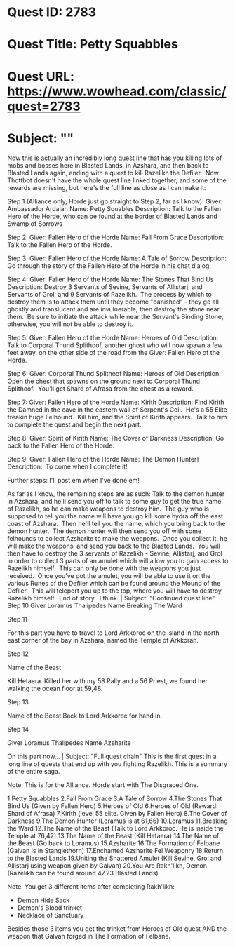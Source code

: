 # Quest ID: 2783
# Quest Title: Petty Squabbles
# Quest URL: https://www.wowhead.com/classic/quest=2783
# Subject: "<Blank>"
Now this is actually an incredibly long quest line that has you killing lots of mobs and bosses here in Blasted Lands, in Azshara, and then back to Blasted Lands again, ending with a quest to kill Razelikh the Defiler.  Now Thottbot doesn't have the whole quest line linked together, and some of the rewards are missing, but here's the full line as close as I can make it:

Step 1 (Alliance only, Horde just go straight to Step 2, far as I know):
Giver: Ambassador Ardalan
Name: Petty Squables
Description: Talk to the Fallen Hero of the Horde, who can be found at the border of Blasted Lands and Swamp of Sorrows

Step 2:
Giver: Fallen Hero of the Horde
Name: Fall From Grace
Description: Talk to the Fallen Hero of the Horde.

Step 3:
Giver: Fallen Hero of the Horde
Name: A Tale of Sorrow
Description: Go through the story of the Fallen Hero of the Horde in his chat dialog.

Step 4:
Giver: Fallen Hero of the Horde
Name: The Stones That Bind Us
Description: Destroy 3 Servants of Sevine, Servants of Allistarj, and Servants of Grol, and 9 Servants of Razelikh.  The process by which to destroy them is to attack them until they become "banished" - they go all ghostly and translucent and are invulnerable, then destroy the stone near them.  Be sure to initiate the attack while near the Servant's Binding Stone, otherwise, you will not be able to destroy it.

Step 5:
Giver: Fallen Hero of the Horde
Name: Heroes of Old
Description:  Talk to Corporal Thund Splithoof, another ghost who will now spawn a few feet away, on the other side of the road from the Giver: Fallen Hero of the Horde.

Step 6:
Giver: Corporal Thund Splithoof
Name: Heroes of Old
Description: Open the chest that spawns on the ground next to Corporal Thund Splithoof.  You'll get Shard of Afrasa from the chest as a reward.

Step 7:
Giver: Fallen Hero of the Horde
Name: Kirith
Description: Find Kirith the Damned in the cave in the eastern wall of Serpent's Coil.  He's a 55 Elite freakin huge Felhound.  Kill him, and the Spirit of Kirith appears.  Talk to him to complete the quest and begin the next part.

Step 8:
Giver: Spirit of Kirith
Name: The Cover of Darkness
Description: Go back to the Fallen Hero of the Horde.

Step 9:
Giver: Fallen Hero of the Horde
Name: The Demon Hunter]
Description:  To come when I complete it!

Further steps: I'll post em when I've done em!

As far as I know, the remaining steps are as such:
Talk to the demon hunter in Azshara, and he'll send you off to talk to some guy to get the true name of Razelikh, so he can make weapons to destroy him.  The guy who is supposed to tell you the name will have you go kill some hydra off the east coast of Azshara.  Then he'll tell you the name, which you bring back to the demon hunter.  The demon hunter will then send you off with some felhounds to collect Azsharite to make the weapons.  Once you collect it, he will make the weapons, and send you back to the Blasted Lands.  You will then have to destroy the 3 servants of Razelikh - Sevine, Allistarj, and Grol in order to collect 3 parts of an amulet which will allow you to gain access to Razelikh himself.  This can only be done with the weapons you just received.  Once you've got the amulet, you will be able to use it on the various Runes of the Defiler which can be found around the Mound of the Defiler.  This will teleport you up to the top, where you will have to destroy Razelikh himself.  End of story.  I think. | Subject: "Continued quest line"
Step 10
Giver Loramus Thalipedes
Name Breaking The Ward

Step 11

For this part you have to travel to Lord Arkkoroc on the island in the north east corner of the bay in Azshara, named the Temple of Arkkoran.

Step 12

Name of the Beast

Kill Hetaera. Killed her with my 58 Pally and a 56 Priest, we found her walking the ocean floor at 59,48.

Step 13

Name of the Beast
Back to Lord Arkkoroc for hand in.

Step 14

Giver Loramus Thalipedes
Name Azsharite

On this part now... | Subject: "Full quest chain"
This is the first quest in a long line of quests that end up with you fighting Razelikh. This is a summary of the entire saga.

Note: This is for the Alliance. Horde start with The Disgraced One.

1.Petty Squabbles
2.Fall From Grace
3.A Tale of Sorrow
4.The Stones That Bind Us (Given by Fallen Hero)
5.Heroes of Old
6.Heroes of Old (Reward: Shard of Afrasa)
7.Kirith (level 55 elite. Given by Fallen Hero)
8.The Cover of Darkness
9.The Demon Hunter (Loramus is at 61,66)
10.Loramus
11.Breaking the Ward
12.The Name of the Beast (Talk to Lord Arkkoroc. He is inside the Temple at 76,42)
13.The Name of the Beast (Kill Hetaera)
14.The Name of the Beast (Go back to Loramus)
15.Azsharite
16.The Formation of Felbane (Galvan is in Stanglethorn)
17.Enchanted Azsharite Fel Weaponry
18.Return to the Blasted Lands
19.Uniting the Shattered Amulet (Kill Sevine, Grol and Allistarj using weapon given by Galvan)
20.You Are Rakh'likh, Demon (Razelikh can be found around 47,23 Blasted Lands)

Note: You get 3 different items after completing Rakh'likh:
- Demon Hide Sack
- Demon's Blood trinket
- Necklace of Sanctuary

Besides those 3 items you get the trinket from Heroes of Old quest AND the weapon that Galvan forged in The Formation of Felbane.